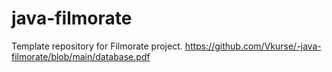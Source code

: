 # java-filmorate
Template repository for Filmorate project.
https://github.com/Vkurse/-java-filmorate/blob/main/database.pdf
